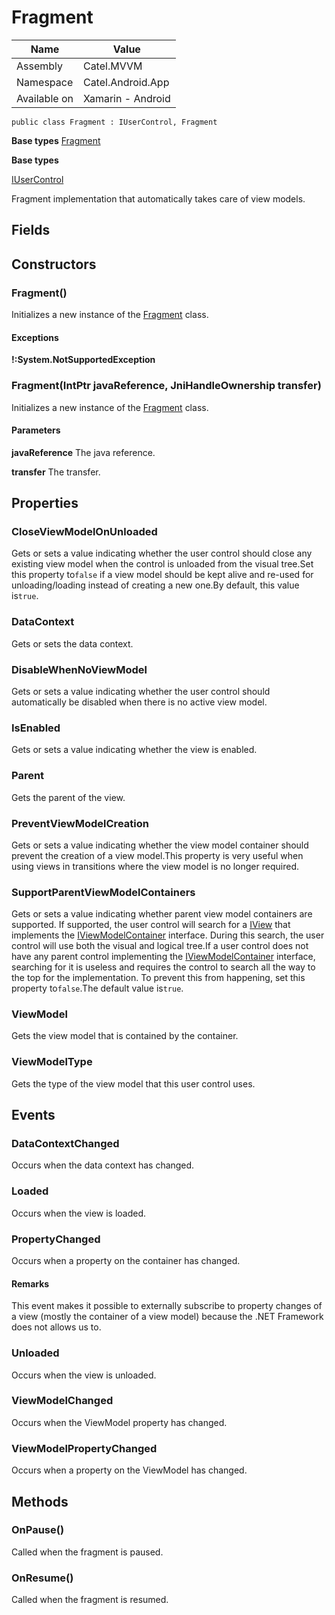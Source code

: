 

# Fragment

Name|Value
---|---
Assembly|Catel.MVVM
Namespace|Catel.Android.App
Available on|Xamarin - Android

```
public class Fragment : IUserControl, Fragment
```

**Base types**
[Fragment]()

**Base types**

[IUserControl](/Catel.MVVM\Catel\MVVM\Views\IUserControl.md)


Fragment implementation that automatically takes care of view models.



## Fields

## Constructors

### Fragment()

Initializes a new instance of the [Fragment](#) class.

#### Exceptions

**!:System.NotSupportedException**



### Fragment(IntPtr javaReference, JniHandleOwnership transfer)

Initializes a new instance of the [Fragment](#) class.

#### Parameters

**javaReference**
The java reference.

**transfer**
The transfer.



## Properties

### CloseViewModelOnUnloaded

Gets or sets a value indicating whether the user control should close any existing view model when the control is unloaded from the visual tree.Set this property to`false` if a view model should be kept alive and re-used for unloading/loading instead of creating a new one.By default, this value is`true`.



### DataContext

Gets or sets the data context.



### DisableWhenNoViewModel

Gets or sets a value indicating whether the user control should automatically be disabled when there is no active view model.



### IsEnabled

Gets or sets a value indicating whether the view is enabled.



### Parent

Gets the parent of the view.



### PreventViewModelCreation

Gets or sets a value indicating whether the view model container should prevent the creation of a view model.This property is very useful when using views in transitions where the view model is no longer required.



### SupportParentViewModelContainers

Gets or sets a value indicating whether parent view model containers are supported. If supported, the user control will search for a [IView](#) that implements the [IViewModelContainer](#) interface. During this search, the user control will use both the visual and logical tree.If a user control does not have any parent control implementing the [IViewModelContainer](#) interface, searching for it is useless and requires the control to search all the way to the top for the implementation. To prevent this from happening, set this property to`false`.The default value is`true`.



### ViewModel

Gets the view model that is contained by the container.



### ViewModelType

Gets the type of the view model that this user control uses.



## Events

### DataContextChanged

Occurs when the data context has changed.



### Loaded

Occurs when the view is loaded.



### PropertyChanged

Occurs when a property on the container has changed.

#### Remarks

This event makes it possible to externally subscribe to property changes of a view (mostly the container of a view model) because the .NET Framework does not allows us to.



### Unloaded

Occurs when the view is unloaded.



### ViewModelChanged

Occurs when the ViewModel property has changed.



### ViewModelPropertyChanged

Occurs when a property on the ViewModel has changed.



## Methods

### OnPause()

Called when the fragment is paused.



### OnResume()

Called when the fragment is resumed.



